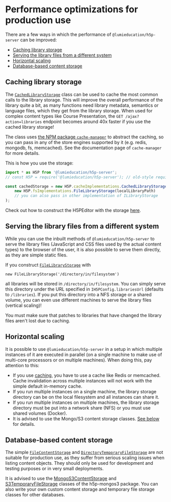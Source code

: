# Performance optimizations for production use

There are a few ways in which the performance of `@lumieducation/h5p-server` can
be improved:

  - [Caching library storage](#caching-library-storage)
  - [Serving the library files from a different system](#serving-the-library-files-from-a-different-system)
  - [Horizontal scaling](#horizontal-scaling)
  - [Database-based content storage](#database-based-content-storage)

## Caching library storage

The
[`CachedLibraryStorage`](/packages/h5p-server/src/implementation/cache/CachedLibraryStorage.ts)
class can be used to cache the most common calls to the library storage. This
will improve the overall performance of the library quite a bit, as many
functions need library metadata, semantics or language files, which they get
from the library storage. When used for complex content types like Course
Presentation, the `GET /ajax?action=libraries` endpoint becomes around 40x
faster if you use the cached library storage!

The class uses [the NPM package
`cache-manager`](https://www.npmjs.com/package/cache-manager) to abstract the
caching, so you can pass in any of the store engines supported by it (e.g.
redis, mongodb, fs, memcached). See the documentation page of `cache-manager`
for more details.

This is how you use the storage:

```javascript
import * as H5P from '@lumieducation/h5p-server';
// const H5P = require('@lumieducation/h5p-server'); // old-style require alternative

const cachedStorage = new H5P.cacheImplementations.CachedLibraryStorage(
    new H5P.fsImplementations.FileLibraryStorage(localLibraryPath)
    // you can also pass in other implementation of ILibraryStorage
);
```

Check out how to construct the H5PEditor with the storage
[here](../usage/h5p-editor-constructor.md).

## Serving the library files from a different system

While you can use the inbuilt methods of `@lumieducation/h5p-server` to serve the
library files (JavaScript and CSS files used by the actual content types) to
the browser of the user, it is also possible to serve them directly, as they are
simple static files.

If you construct
[`FileLibraryStorage`](/packages/h5p-server/src/implementation/fs/FileLibraryStorage.ts)
with

`new FileLibraryStorage('/directory/in/filesystem')`

all libraries will be stored in `/directory/in/filesystem`. You can simply serve
this directory under the URL specified in `IH5PConfig.librariesUrl` (defaults
to `/libraries`). If you put this directory into a NFS storage or a shared
volume, you can even use different machines to serve the library files
(vertical scaling)!

You must make sure that patches to libraries that have changed the library files
aren't lost due to caching.

## Horizontal scaling

It is possible to use `@lumieducation/h5p-server` in a setup in which multiple
instances of it are executed in parallel (on a single machine to make use of
multi-core processors or on multiple machines). When doing this, pay attention
to this:

* If you use [caching](#caching-library-storage), you have to use a cache like Redis or memcached. Cache invalidation across multiple instances will not work  with the simple default in-memory cache.
* If you run multiple instances on a single machine, the library storage directory can be on the local filesystem and all instances can share it.
* If you run multiple instances on multiple machines, the library storage directory must be put into a network share (NFS) or you must use shared volumes (Docker).
* It is advised to use the Mongo/S3 content storage classes. [See below](#database-based-content-storage) for details.

## Database-based content storage

The simple
[`FileContentStorage`](/packages/h5p-server/src/implementation/fs/FileContentStorage.ts)
and
[`DirectoryTemporaryFileStorage`](/packages/h5p-server/src/implementation/fs/DirectoryTemporaryFileStorage.ts)
are not suitable for production use, as they suffer from serious scaling issues
when listing content objects. They should only be used for development and
testing purposes or in very small deployments.

It is advised to use the
[MongoS3ContentStorage](/docs/packages/h5p-mongos3/mongo-s3-content-storage.md)
and
[S3TemporaryFileStorage](/docs/packages/h5p-mongos3/s3-temporary-file-storage.md)
classes of the h5p-mongos3 package. You can also write your own custom content
storage and temporary file storage classes for other databases.